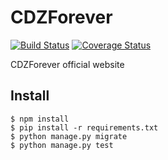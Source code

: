 # CDZForever

[![Build Status](https://travis-ci.org/dvl/cdzforever.net.svg?branch=v2)](https://travis-ci.org/dvl/cdzforever.net) [![Coverage Status](https://img.shields.io/coveralls/dvl/cdzforever.net.svg)](https://coveralls.io/r/dvl/cdzforever.net?branch=develop)

CDZForever official website

## Install

    $ npm install
    $ pip install -r requirements.txt
    $ python manage.py migrate
    $ python manage.py test
